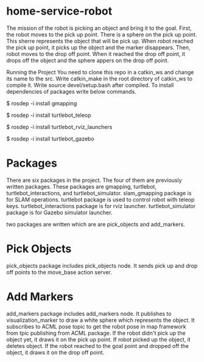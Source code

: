 # home-service-robot
 The mission of the robot is picking an object and bring it to the goal. First, the robot moves to the pick up point. There is a  sphere on the pick up point. This sherre represents the object that will be pick up. When robot reached the pick up point, it picks up the object and the marker disappears. Then, robot moves to the drop off point.
 When it reached the drop off point, it drops off the object and the sphere appers on the drop off point.
 
 
Running the Project
You need to clone this repo in a catkin_ws and change its name to the src. Write catkin_make in the root directory of catkin_ws to compile it. Write source devel/setup.bash after compiled. To install dependencies of packages write below commands.

$ rosdep -i install gmapping

$ rosdep -i install turtlebot_teleop

$ rosdep -i install turtlebot_rviz_launchers

$ rosdep -i install turtlebot_gazebo



# Packages
There are six packages in the project. The four of them are previously written packages. These packages are gmapping, turtlebot, turtlebot_interactions, and turtlebot_simulator. slam_gmapping package is for SLAM operations. turtlebot package is used to control robot with teleop keys. turtlebot_interactions package is for rviz launcher. turtlebot_simulator package is for Gazebo simulator launcher.

two packages are written which are  are pick_objects and add_markers.

# Pick Objects
pick_objects package includes pick_objects node. It sends pick up and drop off points to the move_base action server. 

# Add Markers
add_markers package includes add_markers node. It publishes to visualization_marker to draw a white sphere which represents the object. It subscribes to ACML pose topic to get the robot pose in map framework from tpic publishing from ACML package. If the robot didn't pick up the object yet, it draws it on the pick up point. If robot picked up the object, it deletes object. If the robot reached to the goal point and dropped off the object, it draws it on the drop off point.
